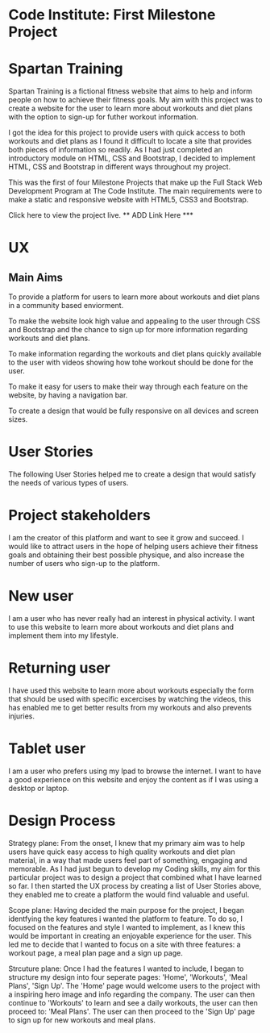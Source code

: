 # Code Institute: First Milestone Project
# Spartan Training

Spartan Training is a fictional fitness website that aims to help and inform people on how to achieve their fitness goals. My aim with this project was to create a website for the user to learn more about workouts and diet plans with the option to sign-up for futher workout information.

I got the idea for this project to provide users with quick access to both workouts and diet plans as I found it difficult to locate a site that provides both pieces of information so readily. As I had just completed an introductory module on HTML, CSS and Bootstrap, I decided to implement HTML, CSS and Bootstrap in different ways throughout my project.

This was the first of four Milestone Projects that make up the Full Stack Web Development Program at The Code Institute. The main requirements were to make a static and responsive website with HTML5, CSS3 and Bootstrap.

Click here to view the project live. ** ADD Link Here ***

# UX
## Main Aims

To provide a platform for users to learn more about workouts and diet plans in a community based enviorment.

To make the website look high value and appealing to the user through CSS and Bootstrap and the chance to sign up for more information regarding workouts and diet plans.

To make information regarding the workouts and diet plans quickly available to the user with videos showing how tohe workout should be done for the user.

To make it easy for users to make their way through each feature on the website, by having a navigation bar.

To create a design that would be fully responsive on all devices and screen sizes.

# User Stories
The following User Stories helped me to create a design that would satisfy the needs of various types of users.

# Project stakeholders
I am the creator of this platform and want to see it grow and succeed. I would like to attract users in the hope of helping users achieve their fitness goals and obtaining their best possible physique, and also increase the number of users who sign-up to the platform.
# New user
I am a user who has never really had an interest in physical activity. I want to use this website to learn more about workouts and diet plans and implement them into my lifestyle.
# Returning user
I have used this website to learn more about workouts especially the form that should be used with specific excercises by watching the videos, this has enabled me to get better results from my workouts and also prevents injuries.
# Tablet user
I am a user who prefers using my Ipad to browse the internet. I want to have a good experience on this website and enjoy the content as if I was using a desktop or laptop.

# Design Process

Strategy plane: From the onset, I knew that my primary aim was to help users have quick easy access to high quality workouts and diet plan material, in a way that made users feel part of something, engaging and memorable. As I had just begun to develop my Coding skills, my aim for this particular project was to design a project that combined what I have learned so far. I then started the UX process by creating a list of User Stories above, they enabled me to create a platform the would find valuable and useful.

Scope plane: Having decided the main purpose for the project, I began identfying the key features i wanted the platform to feature. To do so, I focused on the features and style I wanted to implement, as I knew this would be important in creating an enjoyable experience for the user. This led me to decide that I wanted to focus on a site with three features: a workout page, a meal plan page and a sign up page.

Strcuture plane: Once I had the features I wanted to include, I began to structure my design into four seperate pages: 'Home', 'Workouts', 'Meal Plans', 'Sign Up'. The 'Home' page would welcome users to the project with a inspiring hero image and info regarding the company. The user can then continue to 'Workouts' to learn and see a daily workouts, the user can then proceed to: 'Meal Plans'. The user can then proceed to the 'Sign Up' page to sign up for new workouts and meal plans.
